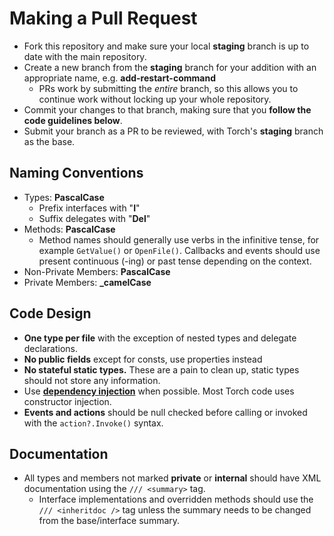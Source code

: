 # Making a Pull Request
* Fork this repository and make sure your local **staging** branch is up to date with the main repository.
* Create a new branch from the **staging** branch for your addition with an appropriate name, e.g. **add-restart-command**
  * PRs work by submitting the *entire* branch, so this allows you to continue work without locking up your whole repository.
* Commit your changes to that branch, making sure that you **follow the code guidelines below**.
* Submit your branch as a PR to be reviewed, with Torch's **staging** branch as the base.

## Naming Conventions
* Types: **PascalCase**
    * Prefix interfaces with "**I**"
    * Suffix delegates with "**Del**"
* Methods: **PascalCase**
    * Method names should generally use verbs in the infinitive tense, for example `GetValue()` or `OpenFile()`. Callbacks and events should use present continuous (-ing) or past tense depending on the context.
* Non-Private Members: **PascalCase**
* Private Members: **_camelCase**

## Code Design
* **One type per file** with the exception of nested types and delegate declarations.
* **No public fields** except for consts, use properties instead
* **No stateful static types.** These are a pain to clean up, static types should not store any information.
* Use **[dependency injection](https://stackoverflow.com/a/130862)** when possible. Most Torch code uses constructor injection.
* **Events and actions** should be null checked before calling or invoked with the `action?.Invoke()` syntax.

## Documentation
* All types and members not marked **private** or **internal** should have XML documentation using the `/// <summary>` tag.
    * Interface implementations and overridden methods should use the `/// <inheritdoc />` tag unless the summary needs to be changed from the base/interface summary.
